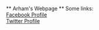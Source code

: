 ** Arham's Webpage **
Some links:  
[Facebook Profile](http://facebook.com/arham95)  
[Twitter Profile](http://twitter.com/karhamazov)
